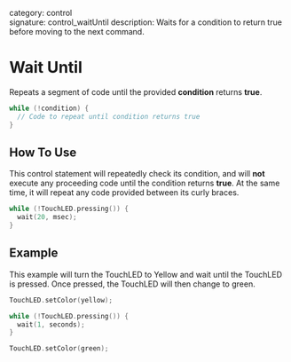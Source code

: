 category: control  
signature: control_waitUntil 
description: Waits for a condition to return true before moving to the next command.

# Wait Until

Repeats a segment of code until the provided **condition** returns **true**.

```cpp
while (!condition) { 
  // Code to repeat until condition returns true
}
```

## How To Use

This control statement will repeatedly check its condition, and will **not** execute any proceeding code until the condition returns **true**. At the same time, it will repeat any code provided between its curly braces.

```cpp
while (!TouchLED.pressing()) {
  wait(20, msec);
}
```

## Example 

This example will turn the TouchLED to Yellow and wait until the TouchLED is pressed. Once pressed, the TouchLED will then change to green.

```cpp
TouchLED.setColor(yellow);

while (!TouchLED.pressing()) {
  wait(1, seconds);
}

TouchLED.setColor(green);
```

<advanced>
</advanced>
